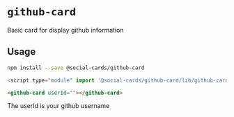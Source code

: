 # `github-card`

Basic card for display github information

## Usage

```bash
npm install --save @social-cards/github-card
```


```javascript
<script type="module" import '@social-cards/github-card/lib/github-card.js'> </script>
```

```html
<github-card userId=""></github-card>
```

The userId is your github username